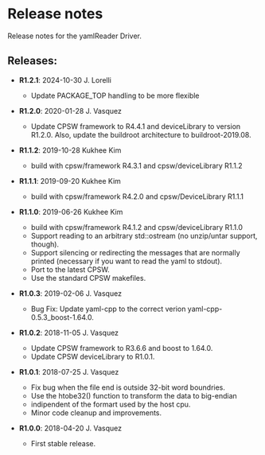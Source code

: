 # Release notes

Release notes for the yamlReader Driver.

## Releases:
* __R1.2.1__: 2024-10-30 J. Lorelli
  * Update PACKAGE_TOP handling to be more flexible

* __R1.2.0__: 2020-01-28 J. Vasquez
  * Update CPSW framework to R4.4.1 and deviceLibrary to version R1.2.0.
    Also, update the buildroot architecture to buildroot-2019.08.

* __R1.1.2__: 2019-10-28 Kukhee Kim
  * build with cpsw/framework R4.3.1 and cpsw/deviceLibrary R1.1.2

* __R1.1.1__: 2019-09-20 Kukhee Kim
  * build with cpsw/framework R4.2.0 and cpsw/DeviceLibrary R1.1.1

* __R1.1.0__: 2019-06-26 Kukhee Kim
  * build with cpsw/framework R4.1.2 and cpsw/deviceLibrary R1.1.0
  * Support reading to an arbitrary std::ostream
    (no unzip/untar support, though).
  * Support silencing or redirecting the messages that
    are normally printed (necessary if you want to
    read the yaml to stdout).
  * Port to the latest CPSW.
  * Use the standard CPSW makefiles.

* __R1.0.3__: 2019-02-06 J. Vasquez
  * Bug Fix: Update yaml-cpp to the correct verion
    yaml-cpp-0.5.3_boost-1.64.0.

* __R1.0.2__: 2018-11-05 J. Vasquez
  * Update CPSW framework to R3.6.6 and boost to 1.64.0.
  * Update CPSW deviceLibrary to R1.0.1.

* __R1.0.1__: 2018-07-25 J. Vasquez
  * Fix bug when the file end is outside 32-bit word boundries.
  * Use the htobe32() function to transform the data to big-endian
  *   indipendent of the formart used by the host cpu.
  * Minor code cleanup and improvements.

* __R1.0.0__: 2018-04-20 J. Vasquez
  * First stable release.
